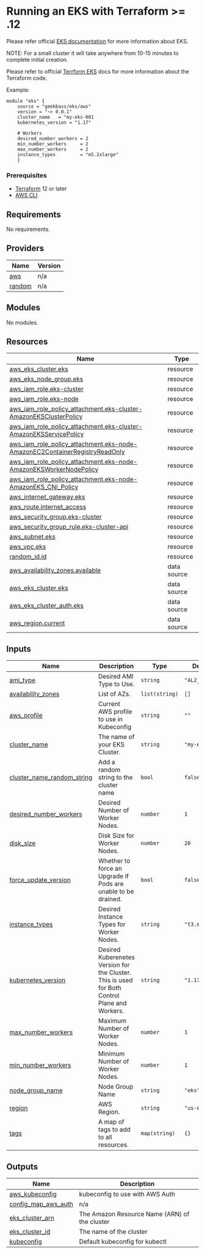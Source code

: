 # Running an EKS with Terraform >= .12
Please refer official [EKS documentation](https://docs.aws.amazon.com/eks/latest/userguide/what-is-eks.html) for more information about EKS.

NOTE: For a small cluster it will take anywhere from 10-15 minutes to complete initial creation.

Please refer to official [Terrform EKS](https://registry.terraform.io/providers/hashicorp/aws/latest/docs/resources/eks_cluster) docs for more information about the Terraform code.

Example:

```hcl
module "eks" {
    source = "geekbass/eks/aws"
    version = "~> 0.0.1"
    cluster_name   = "my-eks-001
    kubernetes_version = "1.17"

    # Workers
    desired_number_workers = 2
    min_number_workers     = 2
    max_number_workers     = 2
    instance_types         = "m5.2xlarge"
    }
```
### Prerequisites
- [Terraform](https://www.terraform.io/downloads.html) 12 or later
- [AWS CLI](https://docs.aws.amazon.com/cli/latest/userguide/cli-chap-install.html)

## Requirements

No requirements.

## Providers

| Name | Version |
|------|---------|
| <a name="provider_aws"></a> [aws](#provider\_aws) | n/a |
| <a name="provider_random"></a> [random](#provider\_random) | n/a |

## Modules

No modules.

## Resources

| Name | Type |
|------|------|
| [aws_eks_cluster.eks](https://registry.terraform.io/providers/hashicorp/aws/latest/docs/resources/eks_cluster) | resource |
| [aws_eks_node_group.eks](https://registry.terraform.io/providers/hashicorp/aws/latest/docs/resources/eks_node_group) | resource |
| [aws_iam_role.eks-cluster](https://registry.terraform.io/providers/hashicorp/aws/latest/docs/resources/iam_role) | resource |
| [aws_iam_role.eks-node](https://registry.terraform.io/providers/hashicorp/aws/latest/docs/resources/iam_role) | resource |
| [aws_iam_role_policy_attachment.eks-cluster-AmazonEKSClusterPolicy](https://registry.terraform.io/providers/hashicorp/aws/latest/docs/resources/iam_role_policy_attachment) | resource |
| [aws_iam_role_policy_attachment.eks-cluster-AmazonEKSServicePolicy](https://registry.terraform.io/providers/hashicorp/aws/latest/docs/resources/iam_role_policy_attachment) | resource |
| [aws_iam_role_policy_attachment.eks-node-AmazonEC2ContainerRegistryReadOnly](https://registry.terraform.io/providers/hashicorp/aws/latest/docs/resources/iam_role_policy_attachment) | resource |
| [aws_iam_role_policy_attachment.eks-node-AmazonEKSWorkerNodePolicy](https://registry.terraform.io/providers/hashicorp/aws/latest/docs/resources/iam_role_policy_attachment) | resource |
| [aws_iam_role_policy_attachment.eks-node-AmazonEKS_CNI_Policy](https://registry.terraform.io/providers/hashicorp/aws/latest/docs/resources/iam_role_policy_attachment) | resource |
| [aws_internet_gateway.eks](https://registry.terraform.io/providers/hashicorp/aws/latest/docs/resources/internet_gateway) | resource |
| [aws_route.internet_access](https://registry.terraform.io/providers/hashicorp/aws/latest/docs/resources/route) | resource |
| [aws_security_group.eks-cluster](https://registry.terraform.io/providers/hashicorp/aws/latest/docs/resources/security_group) | resource |
| [aws_security_group_rule.eks-cluster-api](https://registry.terraform.io/providers/hashicorp/aws/latest/docs/resources/security_group_rule) | resource |
| [aws_subnet.eks](https://registry.terraform.io/providers/hashicorp/aws/latest/docs/resources/subnet) | resource |
| [aws_vpc.eks](https://registry.terraform.io/providers/hashicorp/aws/latest/docs/resources/vpc) | resource |
| [random_id.id](https://registry.terraform.io/providers/hashicorp/random/latest/docs/resources/id) | resource |
| [aws_availability_zones.available](https://registry.terraform.io/providers/hashicorp/aws/latest/docs/data-sources/availability_zones) | data source |
| [aws_eks_cluster.eks](https://registry.terraform.io/providers/hashicorp/aws/latest/docs/data-sources/eks_cluster) | data source |
| [aws_eks_cluster_auth.eks](https://registry.terraform.io/providers/hashicorp/aws/latest/docs/data-sources/eks_cluster_auth) | data source |
| [aws_region.current](https://registry.terraform.io/providers/hashicorp/aws/latest/docs/data-sources/region) | data source |

## Inputs

| Name | Description | Type | Default | Required |
|------|-------------|------|---------|:--------:|
| <a name="input_ami_type"></a> [ami\_type](#input\_ami\_type) | Desired AMI Type to Use. | `string` | `"AL2_x86_64"` | no |
| <a name="input_availability_zones"></a> [availability\_zones](#input\_availability\_zones) | List of AZs. | `list(string)` | `[]` | no |
| <a name="input_aws_profile"></a> [aws\_profile](#input\_aws\_profile) | Current AWS profile to use in Kubeconfig | `string` | `""` | no |
| <a name="input_cluster_name"></a> [cluster\_name](#input\_cluster\_name) | The name of your EKS Cluster. | `string` | `"my-eks"` | no |
| <a name="input_cluster_name_random_string"></a> [cluster\_name\_random\_string](#input\_cluster\_name\_random\_string) | Add a random string to the cluster name | `bool` | `false` | no |
| <a name="input_desired_number_workers"></a> [desired\_number\_workers](#input\_desired\_number\_workers) | Desired Number of Worker Nodes. | `number` | `1` | no |
| <a name="input_disk_size"></a> [disk\_size](#input\_disk\_size) | Disk Size for Worker Nodes. | `number` | `20` | no |
| <a name="input_force_update_version"></a> [force\_update\_version](#input\_force\_update\_version) | Whether to force an Upgrade if Pods are unable to be drained. | `bool` | `false` | no |
| <a name="input_instance_types"></a> [instance\_types](#input\_instance\_types) | Desired Instance Types for Worker Nodes. | `string` | `"t3.medium"` | no |
| <a name="input_kubernetes_version"></a> [kubernetes\_version](#input\_kubernetes\_version) | Desired Kuberenetes Version for the Cluster. This is used for Both Control Plane and Workers. | `string` | `"1.17"` | no |
| <a name="input_max_number_workers"></a> [max\_number\_workers](#input\_max\_number\_workers) | Maximum Number of Worker Nodes. | `number` | `1` | no |
| <a name="input_min_number_workers"></a> [min\_number\_workers](#input\_min\_number\_workers) | Minimum Number of Worker Nodes. | `number` | `1` | no |
| <a name="input_node_group_name"></a> [node\_group\_name](#input\_node\_group\_name) | Node Group Name | `string` | `"eks"` | no |
| <a name="input_region"></a> [region](#input\_region) | AWS Region. | `string` | `"us-east-1"` | no |
| <a name="input_tags"></a> [tags](#input\_tags) | A map of tags to add to all resources. | `map(string)` | `{}` | no |

## Outputs

| Name | Description |
|------|-------------|
| <a name="output_aws_kubeconfig"></a> [aws\_kubeconfig](#output\_aws\_kubeconfig) | kubeconfig to use with AWS Auth |
| <a name="output_config_map_aws_auth"></a> [config\_map\_aws\_auth](#output\_config\_map\_aws\_auth) | n/a |
| <a name="output_eks_cluster_arn"></a> [eks\_cluster\_arn](#output\_eks\_cluster\_arn) | The Amazon Resource Name (ARN) of the cluster |
| <a name="output_eks_cluster_id"></a> [eks\_cluster\_id](#output\_eks\_cluster\_id) | The name of the cluster |
| <a name="output_kubeconfig"></a> [kubeconfig](#output\_kubeconfig) | Default kubeconfig for kubectl |
